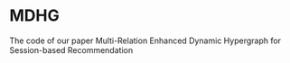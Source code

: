 # MDHG
The code of our paper Multi-Relation Enhanced Dynamic Hypergraph for Session-based Recommendation
